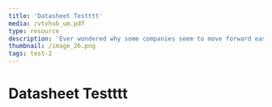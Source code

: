 ```yaml
---
title: 'Datasheet Testttt'
media: /vtvhub_um.pdf
type: resource
description: 'Ever wondered why some companies seem to move forward easily while others struggle to keep up? Chances are that the leading companies have figured out how to implement cross-functional teamwork. >200kitu'
thumbnail: /image_26.png
tags: test-2
---
```

# Datasheet Testttt